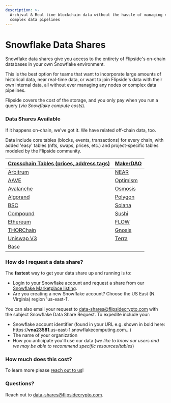 ```yaml
---
description: >-
  Archival & Real-time blockchain data without the hassle of managing nodes or
  complex data pipelines
---
```


# Snowflake Data Shares

Snowflake data shares give you access to the entirety of Flipside's on-chain databases in your own Snowflake environment.

This is the best option for teams that want to incorporate large amounts of historical data, near real-time data, or want to join Flipside's data with their own internal data, all without ever managing any nodes or complex data pipelines.

Flipside covers the cost of the storage, and you only pay when you run a query (_via Snowflake compute costs_).&#x20;

### **Data Shares Available**

If it happens on-chain, we've got it. We have related off-chain data, too.

Data include core tables (blocks, events, transactions) for every chain, with added 'easy' tables (nfts, swaps, prices, etc.) and project-specific tables modeled by the Flipside community.

| [Crosschain Tables (prices, address tags)](../our-data/archive/tables/crosschain-tables/) | [MakerDAO](../our-data/archive/tables/ethereum-maker-dao-tables.md) |
| ----------------------------------------------------------------------------------------- | ------------------------------------------------------------------- |
| [Arbitrum](../our-data/archive/tables/arbitrum-tables.md)                                 | [NEAR ](../our-data/archive/tables/near-tables.md)                  |
| [AAVE](../our-data/archive/tables/aave-tables/)                                           | [Optimism](../our-data/archive/tables/optimism-tables.md)           |
| [Avalanche](../our-data/archive/tables/avalanche-tables.md)                               | [Osmosis](../our-data/archive/tables/osmosis-tables/)               |
| [Algorand](../our-data/archive/tables/algorand-tables/)                                   | [Polygon](../our-data/archive/tables/polygon-2.0-tables.md)         |
| [BSC](../our-data/archive/tables/bsc-tables.md)                                           | [Solana](../our-data/archive/tables/solana-tables.md)               |
| [Compound](../our-data/archive/tables/compound-tables/)                                   | [Sushi](../our-data/archive/tables/ethereum-sushi-tables.md)        |
| [Ethereum](../our-data/archive/tables/ethereum-tables.md)                                 | [FLOW](../our-data/archive/tables/flow-tables/)                     |
| [THORChain](../our-data/archive/tables/thorchain-tables/thorchain-base-table/)            | [Gnosis](../our-data/archive/tables/flow-tables/)                   |
| [Uniswap V3](../our-data/archive/tables/uniswap-v3-tables/)                               | [Terra](../our-data/archive/tables/terra-tables/)                   |
| Base                                                                                      |                                                                     |

### How do I request a data share?

The **fastest** way to get your data share up and running is to:

* Login to your Snowflake account and request a share from our [Snowflake Marketplace listing](https://app.snowflake.com/marketplace/listings/Flipside%20Crypto).
* Are you creating a new Snowflake account?  Choose the US East (N. Virginia) region 'us-east-1'.

You can also email your request to data-shares@flipsidecrypto.com with the subject Snowflake Data Share Request.  To expedite include your:

* Snowflake account identifier (found in your URL e.g. shown in bold here: https://**vna23581**.us-east-1.snowflakecomputing.com...)
* The name of your organization
* How you anticipate you'll use our data (_we like to know our users and we may be able to recommend specific resources/tables_)

### How much does this cost?

To learn more please [reach out to us](https://data.flipsidecrypto.xyz/)!&#x20;

### **Questions?**

Reach out to data-shares@flipsidecrypto.com.



